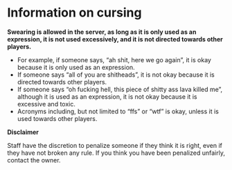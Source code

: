 # Information on cursing

**Swearing is allowed in the server, as long as it is only used as an expression, it is not used excessively, and it is not directed towards other players.**
* For example, if someone says, “ah shit, here we go again”, it is okay because it is only used as an expression.
* If someone says “all of you are shitheads”, it is not okay because it is directed towards other players.
* If someone says “oh fucking hell, this piece of shitty ass lava killed me”, although it is used as an expression, it is not okay because it is excessive and toxic.
* Acronyms including, but not limited to “ffs” or “wtf” is okay, unless it is used towards other players.



**Disclaimer**


Staff have the discretion to penalize someone if they think it is right, even if they have not broken any rule. If you think you have been penalized unfairly, contact the owner.